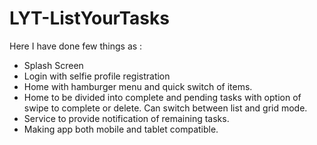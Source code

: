 # LYT-ListYourTasks

 Here I have done few things as :
- Splash Screen
- Login with selfie profile registration
- Home with hamburger menu and quick switch of items.
- Home to be divided into complete and pending tasks with option of swipe to complete or delete. Can switch between list and grid mode.
- Service to provide notification of remaining tasks.
- Making app both mobile and tablet compatible.
